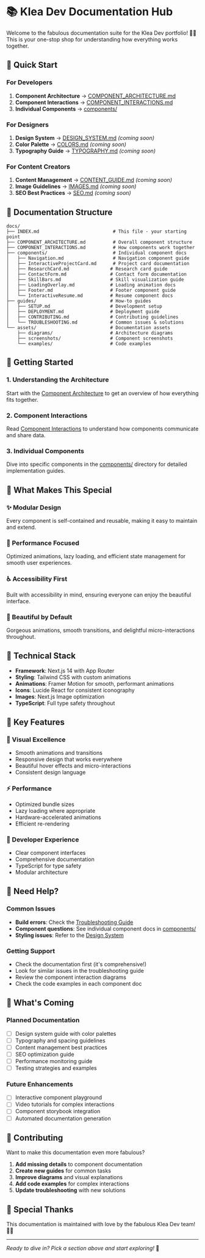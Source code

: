 # 📚 Klea Dev Documentation Hub

Welcome to the fabulous documentation suite for the Klea Dev portfolio! 💖✨ This is your one-stop shop for understanding how everything works together.

## 🎯 Quick Start

### For Developers
1. **Component Architecture** → [COMPONENT_ARCHITECTURE.md](components/COMPONENT_ARCHITECTURE.md)
2. **Component Interactions** → [COMPONENT_INTERACTIONS.md](components/COMPONENT_INTERACTIONS.md)
3. **Individual Components** → [components/](./components/)

### For Designers
1. **Design System** → [DESIGN_SYSTEM.md](./DESIGN_SYSTEM.md) *(coming soon)*
2. **Color Palette** → [COLORS.md](./COLORS.md) *(coming soon)*
3. **Typography Guide** → [TYPOGRAPHY.md](./TYPOGRAPHY.md) *(coming soon)*

### For Content Creators
1. **Content Management** → [CONTENT_GUIDE.md](./CONTENT_GUIDE.md) *(coming soon)*
2. **Image Guidelines** → [IMAGES.md](./IMAGES.md) *(coming soon)*
3. **SEO Best Practices** → [SEO.md](./SEO.md) *(coming soon)*

## 📁 Documentation Structure

```
docs/
├── INDEX.md                           # This file - your starting point
├── COMPONENT_ARCHITECTURE.md          # Overall component structure
├── COMPONENT_INTERACTIONS.md          # How components work together
├── components/                        # Individual component docs
│   ├── Navigation.md                  # Navigation component guide
│   ├── InteractiveProjectCard.md      # Project card documentation
│   ├── ResearchCard.md               # Research card guide
│   ├── ContactForm.md                # Contact form documentation
│   ├── SkillBars.md                  # Skill visualization guide
│   ├── LoadingOverlay.md             # Loading animation docs
│   ├── Footer.md                     # Footer component guide
│   └── InteractiveResume.md          # Resume component docs
├── guides/                           # How-to guides
│   ├── SETUP.md                      # Development setup
│   ├── DEPLOYMENT.md                 # Deployment guide
│   ├── CONTRIBUTING.md               # Contributing guidelines
│   └── TROUBLESHOOTING.md            # Common issues & solutions
└── assets/                           # Documentation assets
    ├── diagrams/                     # Architecture diagrams
    ├── screenshots/                  # Component screenshots
    └── examples/                     # Code examples
```

## 🚀 Getting Started

### 1. Understanding the Architecture
Start with the [Component Architecture](components/COMPONENT_ARCHITECTURE.md) to get an overview of how everything fits together.

### 2. Component Interactions
Read [Component Interactions](components/COMPONENT_INTERACTIONS.md) to understand how components communicate and share data.

### 3. Individual Components
Dive into specific components in the [components/](./components/) directory for detailed implementation guides.

## 🎨 What Makes This Special

### ✨ Modular Design
Every component is self-contained and reusable, making it easy to maintain and extend.

### 🎯 Performance Focused
Optimized animations, lazy loading, and efficient state management for smooth user experiences.

### ♿ Accessibility First
Built with accessibility in mind, ensuring everyone can enjoy the beautiful interface.

### 🌈 Beautiful by Default
Gorgeous animations, smooth transitions, and delightful micro-interactions throughout.

## 🔧 Technical Stack

- **Framework**: Next.js 14 with App Router
- **Styling**: Tailwind CSS with custom animations
- **Animations**: Framer Motion for smooth, performant animations
- **Icons**: Lucide React for consistent iconography
- **Images**: Next.js Image optimization
- **TypeScript**: Full type safety throughout

## 🎯 Key Features

### 🎨 Visual Excellence
- Smooth animations and transitions
- Responsive design that works everywhere
- Beautiful hover effects and micro-interactions
- Consistent design language

### ⚡ Performance
- Optimized bundle sizes
- Lazy loading where appropriate
- Hardware-accelerated animations
- Efficient re-rendering

### 🔧 Developer Experience
- Clear component interfaces
- Comprehensive documentation
- TypeScript for type safety
- Modular architecture

## 🐛 Need Help?

### Common Issues
- **Build errors**: Check the [Troubleshooting Guide](./guides/TROUBLESHOOTING.md)
- **Component questions**: See individual component docs in [components/](./components/)
- **Styling issues**: Refer to the [Design System](./DESIGN_SYSTEM.md)

### Getting Support
- Check the documentation first (it's comprehensive!)
- Look for similar issues in the troubleshooting guide
- Review the component interaction diagrams
- Check the code examples in each component doc

## 🔮 What's Coming

### Planned Documentation
- [ ] Design system guide with color palettes
- [ ] Typography and spacing guidelines
- [ ] Content management best practices
- [ ] SEO optimization guide
- [ ] Performance monitoring guide
- [ ] Testing strategies and examples

### Future Enhancements
- [ ] Interactive component playground
- [ ] Video tutorials for complex interactions
- [ ] Component storybook integration
- [ ] Automated documentation generation

## 💖 Contributing

Want to make this documentation even more fabulous? 

1. **Add missing details** to component documentation
2. **Create new guides** for common tasks
3. **Improve diagrams** and visual explanations
4. **Add code examples** for complex interactions
5. **Update troubleshooting** with new solutions

## 🌟 Special Thanks

This documentation is maintained with love by the fabulous Klea Dev team! 💖✨

---

*Ready to dive in? Pick a section above and start exploring!* 🚀 